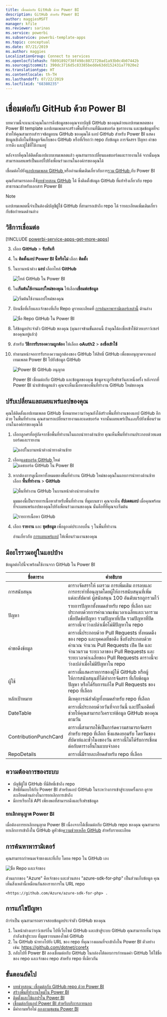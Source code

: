 ```yaml
---
title: เชื่อมต่อกับ GitHub ด้วย Power BI
description: GitHub สำหรับ Power BI
author: maggiesMSFT
manager: kfile
ms.reviewer: sarinas
ms.service: powerbi
ms.subservice: powerbi-template-apps
ms.topic: conceptual
ms.date: 07/21/2019
ms.author: maggies
LocalizationGroup: Connect to services
ms.openlocfilehash: f8091892f38f498c8072720ad1a93b0c4b07442b
ms.sourcegitcommit: 390dc3716d5c83385bedde63dd152431a77020e2
ms.translationtype: HT
ms.contentlocale: th-TH
ms.lasthandoff: 07/22/2019
ms.locfileid: "68380235"
---
```

# <a name="connect-to-github-with-power-bi"></a>เชื่อมต่อกับ GitHub ด้วย Power BI
บทความนี้จะแนะนำคุณในการดึงข้อมูลของคุณจากบัญชี GitHub ของคุณด้วยแอปเทมเพลตของ Power BI template แอปเทมเพลตจะสร้างพื้นที่ทำงานที่มีแดชบอร์ด ชุดรายงาน และชุดข้อมูลที่จะช่วยให้คุณสามารถสำรวจข้อมูลบน GitHub ของคุณได้ แอป GitHub สำหรับ Power BI แสดงข้อมูลเชิงลึกในที่ข้อมูลจัดเก็บของ GitHub หรือที่เรียกว่า repo กับข้อมูล การจัดสรร ปัญหา คำขอการดึง และผู้ใช้ที่ใช้งานอยู่

หลังจากที่คุณได้ติดตั้งแอปแบบเทมเพลตแล้ว คุณสามารถเปลี่ยนแดชบอร์ดและรายงานได้ จากนั้นคุณสามารถเผยแพร่เป็นแอปไปยังเพื่อนร่วมงานในองค์กรของคุณได้

เชื่อมต่อไปยัง[แอปเทมเพลต GitHub ](https://app.powerbi.com/groups/me/getapps/services/pbi-contentpacks.pbiapps-github)หรืออ่านเพิ่มเติมเกี่ยวกับการ[รวม GitHub ](https://powerbi.microsoft.com/integrations/github)กับ Power BI

คุณยังสามารถลองใช้[บทช่วยสอน GitHub](service-tutorial-connect-to-github.md) ได้ ซึ่งติดตั้งข้อมูล GitHub ที่แท้จริงเกี่ยวกับ repo สาธารณะสำหรับเอกสาร Power BI

>[!NOTE]
>แอปเทมเพลตนี้จำเป็นต้องมีบัญชีผู้ใช้ GitHub ที่สามารถเข้าถึง repo ได้ รายละเอียดเพิ่มเติมเกี่ยวกับข้อกำหนดด้านล่าง

## <a name="how-to-connect"></a>วิธีการเชื่อมต่อ
[!INCLUDE [powerbi-service-apps-get-more-apps](./includes/powerbi-service-apps-get-more-apps.md)]
   
3. เลือก **GitHub** \> **รับทันที**
4. ใน **ติดตั้งแอป Power BI นี้หรือไม่** เลือก **ติดตั้ง**
4. ในบานหน้าต่าง **แอป** เลือกไทล์ **GitHub**

    ![ไทล์ GitHub ใน Power BI](media/service-connect-to-github/power-bi-github-tile.png)

6. ใน**เริ่มต้นใช้งานแอปใหม่ของคุณ** ให้เลือก**เชื่อมต่อข้อมูล**

    ![เริ่มต้นใช้งานแอปใหม่ของคุณ](media/service-tutorial-connect-to-github/power-bi-github-app-tutorial-connect-data.png)

5. ป้อนชื่อที่เก็บและเจ้าของที่เก็บ Repo ดูรายละเอียดที่ [การค้นหาพารามิเตอร์เหล่านี้](#FindingParams) ด้านล่าง
   
    ![ชื่อ Repo GitHub ใน Power BI](media/service-tutorial-connect-to-github/power-bi-github-app-tutorial-connect.png)

5. ใส่ข้อมูลประจำตัว GitHub ของคุณ (คุณอาจข้ามขั้นตอนนี้ ถ้าคุณได้ลงชื่อเข้าใช้ด้วยเบราว์เซอร์ของคุณอยู่แล้ว) 
6. สำหรับ **วิธีการรับรองความถูกต้อง** ให้เลือก **oAuth2** \> **ลงชื่อเข้าใช้** 
7. ทำตามหน้าจอการรับรองความถูกต้องของ GitHub ให้สิทธิ์ GitHub เพื่อขออนุญาตจากแอปเทมเพลต Power BI ไปยังข้อมูล GitHub
   
   ![Power BI GitHub อนุญาต](media/service-connect-to-github/github_authorize.png)
   
    Power BI เชื่อมต่อกับ GitHub และข้อมูลของคุณ  ข้อมูลจะถูกรีเฟรชวันละหนึ่งครั้ง หลังจากที่ Power BI นำเข้าข้อมูลแล้ว คุณจะเห็นเนื้อหาของพื้นที่ทำงาน GitHub ใหม่ของคุณ

## <a name="modify-and-distribute-your-app"></a>ปรับเปลี่ยนและเผยแพร่แอปของคุณ

คุณได้ติดตั้งแอปเทมเพลต GitHub ซึ่งหมายความว่าคุณยังได้สร้างพื้นที่ทำงานของแอป GitHub อีกด้วย ในพื้นที่ทำงาน คุณสามารถเปลี่ยนรายงานและแดชบอร์ด จากนั้นเผยแพร่เป็น*แอป*ไปยังเพื่อนร่วมงานในองค์กรของคุณได้ 

1. เลือกลูกศรที่อยู่ถัดจากชื่อพื้นที่ทำงานในแถบนำทางด้านซ้าย คุณเห็นพื้นที่ทำงานประกอบด้วยแดชบอร์ดและรายงาน

    ![แอปในบานหน้าต่างนำทางด้านซ้าย](media/service-tutorial-connect-to-github/power-bi-github-app-tutorial-left-nav-expanded.png)

8. เลือก[แดชบอร์ด GitHub ](https://powerbi.microsoft.com/integrations/github)ใหม่    
    ![แดชบอร์ด GitHub ใน Power BI](media/service-tutorial-connect-to-github/power-bi-github-app-tutorial-new-dashboard.png)

3. หากต้องการดูเนื้อหาทั้งหมดของพื้นที่ทำงาน GitHub ใหม่ของคุณในแถบการนำทางด้านซ้าย เลือก **พื้นที่ทำงาน** > **GitHub**
 
   ![พื้นที่ทำงาน GitHub ในบานหน้าต่างนำทางด้านซ้าย](media/service-connect-to-github/power-bi-github-left-nav.png)

    มุมมองนี้เป็นรายการเนื้อหาสำหรับพื้นที่ทำงาน ที่มุมบนขวา คุณจะเห็น **อัปเดตแอป** เมื่อคุณพร้อมที่จะเผยแพร่แอปของคุณไปยังเพื่อนร่วมงานของคุณ นั่นคือที่ที่คุณจะเริ่มต้น 

    ![รายการเนื้อหา GitHub](media/service-connect-to-github/power-bi-github-content-list.png)

2. เลือก **รายงาน** และ **ชุดข้อมูล** เพื่อดูองค์ประกอบอื่น ๆ ในพื้นที่ทำงาน

    อ่านเกี่ยวกับ [การเผยแพร่แอป](service-create-distribute-apps.md) ให้เพื่อนร่วมงานของคุณ

## <a name="whats-included-in-the-app"></a>มีอะไรรวมอยู่ในแอปบ้าง
ข้อมูลต่อไปนี้จะพร้อมใช้งานจาก GitHub ใน Power BI     

| ชื่อตาราง | คำอธิบาย |
| --- | --- |
| การสนับสนุน |ตารางจัดสรรให้ ผลรวม การเพิ่มเติม การลบและการกระทำที่อนุญาตโดยผู้ให้การสนับสนุนที่เพิ่มแต่ละสัปดาห์ ผู้สนับสนุน 100 อันดับแรกถูกรวมไว้ |
| ปัญหา |รายการปัญหาทั้งหมดสำหรับ repo ที่เลือก และประกอบด้วยการคำนวณเช่นเวลาเฉลี่ยและเวลารวมเพื่อปิดข้อปัญหา รวมปัญหาที่เปิด รวมปัญหาที่ปิด ตารางนี้จะว่างเปล่าเมื่อไม่มีปัญหาใน repo |
| คำขอดึงข้อมูล |ตารางนี้ประกอบด้วย Pull Requests ทั้งหมดดึงของ repo และบุคคลที่ขอดึง ซึ่งยังประกอบด้วยคำนวณ จำนวน Pull Requests เปิด ปิด และจำนวนรวม ระยะเวลาของ Pull Requests และระยะเวลาค่าเฉลี่ยของ Pull Requests ตารางนี้จะว่างเปล่าเมื่อไม่มีปัญหาใน repo |
| ผู้ใช้ |ตารางนี้แสดงรายการของผู้ใช้ GitHub หรือผู้ให้การสนับสนุนที่ได้ทำการจัดสรร ที่เก็บข้อมูลปัญหา หรือได้รับการแก้ไข Pull Requests ของ repo ที่เลือก |
| หลักเป้าหมาย |มีเหตุการณ์สำคัญทั้งหมดสำหรับ repo ที่เลือก |
| DateTable |ตารางนี้ประกอบด้วยวันที่จากวันนี้ และปีในอดีตที่ช่วยให้คุณสามารถวิเคราะห์ข้อมูล GitHub ของคุณตามวัน |
| ContributionPunchCard |ตารางนี้สามารถใช้เป็นการ์ดความสามารถจัดสรรสำหรับ repo ที่เลือก ซึ่งแสดงยอมรับ โดยวันของสัปดาห์และชั่วโมงของวัน ตารางนี้ไม่ได้รับการเชื่อมต่อกับตารางอื่นในแบบจำลอง |
| RepoDetails |ตารางนี้มีรายละเอียดสำหรับ repo ที่เลือก |

## <a name="system-requirements"></a>ความต้องการของระบบ
* บัญชีผู้ใช้ GitHub ที่มีสิทธิ์เข้าถึง repo  
* สิทธิ์ที่มอบให้กับ Power BI สำหรับแอป GitHub ในระหว่างการเข้าสู่ระบบครั้งแรก ดูรายละเอียดด้านล่างในการยกเลิกการเข้าถึง  
* มีการเรียกใช้ API เพียงพอที่สามารถดึงและรีเฟรชข้อมูล  

### <a name="de-authorize-power-bi"></a>ยกเลิกอนุญาต Power BI
เมื่อต้องการยกเลิกอนุญาต Power BI เนื่องจากได้เชื่อมต่อกับ GitHub repo ของคุณ คุณสามารถยกเลิกการเข้าถึงใน GitHub ดูหัวข้อ[ความช่วยเหลือ GitHub](https://help.github.com/articles/keeping-your-ssh-keys-and-application-access-tokens-safe/#reviewing-your-authorized-applications-oauth) สำหรับรายละเอียด

<a name="FindingParams"></a>
## <a name="finding-parameters"></a>การค้นหาพารามิเตอร์
คุณสามารถกำหนดเจ้าของและที่เก็บ โดยด repo ใน GitHub เอง

![ชื่อ Repo และเจ้าของ](media/service-connect-to-github/github_ownerrepo.png)

ส่วนแรกของ "Azure" คือเจ้าของ และส่วนสอง "azure-sdk-for-php" เป็นส่วนเก็บข้อมูล  คุณเห็นสิ่งเหล่านี้เหมือนกันสองรายการใน URL repo

    <https://github.com/Azure/azure-sdk-for-php> .

## <a name="troubleshooting"></a>การแก้ไขปัญหา
ถ้าจำเป็น คุณสามารถตรวจสอบข้อมูลประจำตัว GitHub ของคุณ  

1. ในหน้าต่างเบราว์เซอร์อื่น ไปที่เว็บไซต์ GitHub และเข้าสู่ระบบ GitHub คุณสามารถเห็นว่าคุณกำลังเข้าสู่ระบบ ที่มุมขวาบนของไซต์ GitHub    
2. ใน GitHub นำทางไปยัง URL ของ repo ที่คุณวางแผนที่จะเข้าถึงใน Power BI ตัวอย่างเช่น: https://github.com/dotnet/corefx  
3. กลับไปที่ Power BI ลองเชื่อมต่อกับ GitHub ในกล่องโต้ตอบการกำหนดค่า GitHub ให้ใช้ชื่อของ repo และเจ้าของ repo สำหรับ repo ที่เดียวกัน  

## <a name="next-steps"></a>ขั้นตอนถัดไป

* [บทช่วยสอน: เชื่อมต่อกับ GitHub repo ด้วย Power BI](service-tutorial-connect-to-github.md)
* [สร้างพื้นที่ทำงานใหม่ใน Power BI](service-create-the-new-workspaces.md)
* [ติดตั้งและใช้แอปฯใน Power BI](consumer/end-user-apps.md)
* [เชื่อมต่อกับแอป Power BI สำหรับบริการภายนอก](service-connect-to-services.md)
* มีคำถามหรือไม่ [ลองถามชุมชน Power BI](http://community.powerbi.com/)

